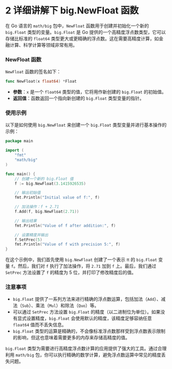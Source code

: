 # 2 详细讲解下 big.NewFloat 函数

在 Go 语言的 `math/big` 包中，`NewFloat` 函数用于创建并初始化一个新的 `big.Float` 类型的变量。`big.Float` 是 Go 提供的一个高精度浮点数类型，它可以存储比标准的 `float64` 类型更大或更精确的浮点数。这在需要高精度计算，如金融计算、科学计算等领域非常有用。

### NewFloat 函数

`NewFloat` 函数的签名如下：

```go
func NewFloat(x float64) *Float
```

-   **参数**：`x` 是一个 `float64` 类型的值，它将用作新创建的 `big.Float` 的初始值。
-   **返回值**：函数返回一个指向新创建的 `big.Float` 类型变量的指针。

### 使用示例

以下是如何使用 `big.NewFloat` 来创建一个 `big.Float` 类型变量并进行基本操作的示例：

```go
package main

import (
	"fmt"
	"math/big"
)

func main() {
	// 创建一个新的 big.Float 值
	f := big.NewFloat(3.1415926535)

	// 输出初始值
	fmt.Println("Initial value of f:", f)

	// 加法操作：f + 2.71
	f.Add(f, big.NewFloat(2.71))

	// 输出结果
	fmt.Println("Value of f after addition:", f)

	// 设置精度并输出
	f.SetPrec(5)
	fmt.Println("Value of f with precision 5:", f)
}
```

在这个示例中，我们首先使用 `big.NewFloat` 创建了一个表示 π 的 `big.Float` 变量 `f`。然后，我们对 `f` 执行了加法操作，将 `2.71` 加到 `f` 上。最后，我们通过 `SetPrec` 方法设置了 `f` 的精度为 5 位，并打印了修改精度后的值。

### 注意事项

-   `big.Float` 提供了一系列方法来进行精确的浮点数运算，包括加法（`Add`）、减法（`Sub`）、乘法（`Mul`）和除法（`Quo`）等。
-   可以通过 `SetPrec` 方法设置 `big.Float` 的精度（以二进制位为单位）。如果没有显式设置精度，`big.Float` 会使用默认的精度，该精度足够容纳任意 `float64` 值而不丢失信息。
-   `big.Float` 类型的运算是精确的，不会像标准浮点数那样受到浮点数表示限制的影响，但这也意味着需要更多的内存来存储高精度的值。

`big.Float` 类型为需要进行高精度浮点数计算的应用提供了强大的工具。通过合理利用 `math/big` 包，你可以执行精确的数学计算，避免浮点数运算中常见的精度丢失问题。
